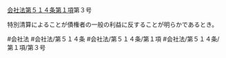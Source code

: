 [会社法第５１４条第１項](会社法＿＿＿＿第５１４条第１項)第３号

特別清算によることが債権者の一般の利益に反することが明らかであるとき。


#会社法
#会社法/第５１４条
#会社法/第５１４条/第１項
#会社法/第５１４条/第１項/第３号
